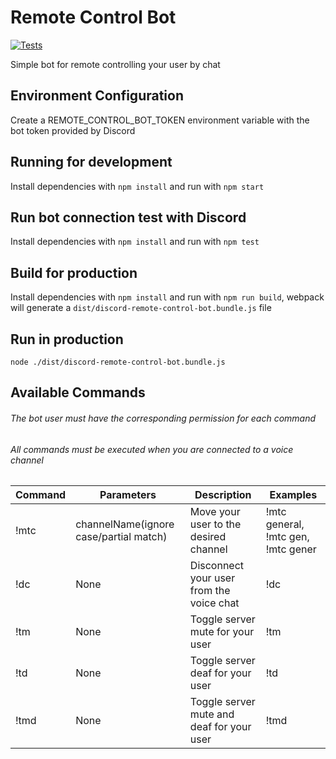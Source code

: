 # Remote Control Bot

[![Tests](https://github.com/fpetros1/discord-remote-control-bot/actions/workflows/main.yml/badge.svg)](https://github.com/fpetros1/discord-remote-control-bot/actions/workflows/main.yml)

Simple bot for remote controlling your user by chat

## Environment Configuration

Create a REMOTE_CONTROL_BOT_TOKEN environment variable with the bot token provided by Discord

## Running for development

Install dependencies with `npm install` and run with `npm start`

## Run bot connection test with Discord

Install dependencies with `npm install` and run with `npm test`

## Build for production

Install dependencies with `npm install` and run with `npm run build`, webpack will generate a `dist/discord-remote-control-bot.bundle.js` file

## Run in production

`node ./dist/discord-remote-control-bot.bundle.js`

## Available Commands
###### The bot user must have the corresponding permission for each command
###### All commands must be executed when you are connected to a voice channel

| Command       |  Parameters                            | Description                                  | Examples                           |
| ------------- | -------------------------------------- | -------------------------------------------- | ---------------------------------- |
| !mtc          | channelName(ignore case/partial match) | Move your user to the desired channel        | !mtc general, !mtc gen, !mtc gener |
| !dc           | None                                   | Disconnect your user from the voice chat     | !dc                                |
| !tm           | None                                   | Toggle server mute for your user             | !tm                                |
| !td           | None                                   | Toggle server deaf for your user             | !td                                |
| !tmd          | None                                   | Toggle server mute and deaf for your user    | !tmd                               |

